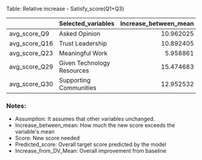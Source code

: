 Table: Relative increase - Satisfy_score(Q1+Q3)

|              |Selected_variables         | Increase_between_mean| Score| Predicted_score| Increase_in_total|
|:-------------|:--------------------------|---------------------:|-----:|---------------:|-----------------:|
|avg_score_Q9  |Asked Opinion              |             10.962025|    78|        70.19667|          4.364828|
|avg_score_Q16 |Trust Leadership           |             10.892405|    80|        70.19667|          4.364828|
|avg_score_Q23 |Meaningful Work            |              5.958861|    73|        70.19667|          4.364828|
|avg_score_Q29 |Given Technology Resources |             15.474683|    80|        70.19667|          4.364828|
|avg_score_Q30 |Supporting Communities     |             12.952532|    80|        70.19667|          4.364828|

### Notes:
- Assumption: It assumes that other variables unchanged.
- Increase_between_mean: How much the new score exceeds the variable's mean
- Score: New score needed
- Predicted_score: Overall target score predicted by the model
- Increase_from_DV_Mean: Overall improvement from baseline


